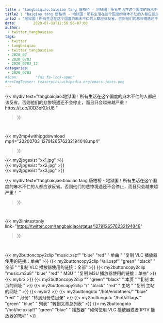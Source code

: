 ```yaml
---
title : "tangbaiqiao:baiqiao tang 唐柏桥 - 地狱国！所有生活在这个国度的麻木不仁的人都应该反省。否则他们的悲惨境遇还不会停止，而且只会越来越严重！ "
title2 : "baiqiao tang 唐柏桥 - 地狱国！所有生活在这个国度的麻木不仁的人都应该反省。否则他们的悲惨境遇还不会停止，而且只会越来越严重！ "
info2 : "地狱国！所有生活在这个国度的麻木不仁的人都应该反省。否则他们的悲惨境遇还不会停止，而且只会越来越严重！ https://t.co/IOD3pKDrU8 "
date:        2020-07-03T12:56:56-07:00
author:
 - twitter_tangbaiqiao
tags:
 - twitter
 - tangbaiqiao
 - twitter_tangbaiqiao
 - 2020_07
 - 2020_0703
 - 2020_0703_12
categories:
 - 2020_0703
#icon:        "fas fa-lock-open"
#resImgTeaser: teaserpics/wikipedia.org/emacs-jokes.png
---
```


{{< mydiv text="tangbaiqiao:地狱国！所有生活在这个国度的麻木不仁的人都应该反省。否则他们的悲惨境遇还不会停止，而且只会越来越严重！ https://t.co/IOD3pKDrU8 "
>}}
<br>


{{< my2mp4withjpgdownload mp4="20200703_1279126576232194048.mp4"
>}}

{{< my2jpgexist "xx1.jpg" >}}<br>
{{< my2jpgexist "xx2.jpg" >}}<br>
{{< my2jpgexist "xx3.jpg" >}}<br>



{{< mydiv text="tangbaiqiao:baiqiao tang 唐柏桥 - 地狱国！所有生活在这个国度的麻木不仁的人都应该反省。否则他们的悲惨境遇还不会停止，而且只会越来越严重！ "
>}}
<br>

{{< my2linktextonly link="https://twitter.com/tangbaiqiao/status/1279126576232194048"
>}}


<br>

{{< my2buttoncopy2clip "music.xspf"        "blue"   "red"    " 单曲 "  "复制 VLC 播放器使用的链接：单曲" >}} {{< my2buttoncopy2clip "/all.xspf"         "green"  "black"  " 全部 "  "复制 VLC 播放器使用的链接：全部" >}} {{< my2buttoncopy2clip "music.m3u8"        "blue"   "red"    " M3U  "    "复制 M3U 播放器使用的链接：单曲" >}} {{< mybr2 >}} {{< my2buttoncopy2clip ""                  "green"  "black"  " 本页 "    "复制 本页的网址 " >}} {{< my2buttoncopy2clip "/"                 "black"  "red"    " 主站 "    "复制 主站的网址 " >}} {{< mybr2 >}} {{< my2buttongoto      "/hot/endothers/"   "blue"   "red"    " 月份"   "转到月份总目录" >}} {{< my2buttongoto      "/hot/alltags/"     "green"  "blue"   " 列表"   "转到文章总列表" >}} {{< my2buttongoto      "/hot/helpxspf/"    "green"  "blue"   " 播放器" "如何使用 VLC 播放器或者 IPTV 播放器的教程" >}} 
